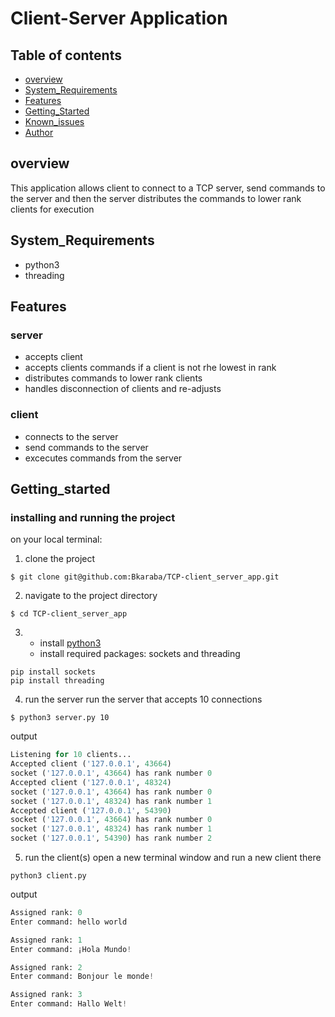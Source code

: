 # Client-Server Application
## Table of contents

- [overview](#overview)
- [System_Requirements](#system_requirements)
- [Features](#features)
- [Getting_Started](#getting_Started)
- [Known_issues](#known_issues)
- [Author](#author)
## overview
This application allows client to connect to a TCP server, send commands to the server and then the server distributes the commands to lower rank clients for execution

## System_Requirements
- python3
- threading

## Features
### server
- accepts client
- accepts clients commands if a client is not rhe lowest in rank
- distributes commands to lower rank clients
- handles disconnection of clients and re-adjusts

### client
- connects to the server
- send commands to the server
- excecutes commands from the server

## Getting_started

### installing and running the project
on your local terminal:
1. clone the project
```shell
$ git clone git@github.com:Bkaraba/TCP-client_server_app.git

```
2. navigate to the project directory
```
$ cd TCP-client_server_app
```

3. - install [python3](https://docs.python.org/3/using/unix.html?highlight=install%20python3)
   - install required packages: sockets and threading

```
pip install sockets
pip install threading

```
4. run the server
run the server that accepts 10 connections
```
$ python3 server.py 10

```
output
```server.py
Listening for 10 clients...
Accepted client ('127.0.0.1', 43664)
socket ('127.0.0.1', 43664) has rank number 0
Accepted client ('127.0.0.1', 48324)
socket ('127.0.0.1', 43664) has rank number 0
socket ('127.0.0.1', 48324) has rank number 1
Accepted client ('127.0.0.1', 54390)
socket ('127.0.0.1', 43664) has rank number 0
socket ('127.0.0.1', 48324) has rank number 1
socket ('127.0.0.1', 54390) has rank number 2
```

5. run the client(s)
open a new terminal window and run  a new client there
```
python3 client.py

```
output
``` client.py
Assigned rank: 0
Enter command: hello world
```
``` client.py
Assigned rank: 1
Enter command: ¡Hola Mundo!
```
``` client.py
Assigned rank: 2
Enter command: Bonjour le monde!
```
``` client.py
Assigned rank: 3
Enter command: Hallo Welt!
```


